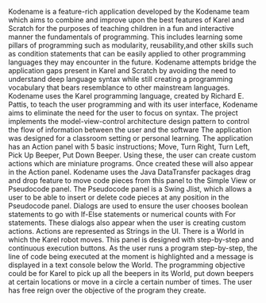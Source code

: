 Kodename is a feature-rich application developed by the Kodename team which aims to combine and improve upon the best features of Karel and Scratch for the purposes of teaching children in a fun and interactive manner the fundamentals of programming. This includes learning some pillars of programming such as modularity, reusability,and other skills such as condition statements that can be easily applied to other programming languages they may encounter in the future. Kodename attempts bridge the application gaps present in Karel and Scratch by avoiding the need to understand deep language syntax while still creating a programming vocabulary that bears resemblance to other mainstream languages. Kodename uses the Karel programming language, created by Richard E. Pattis, to teach the user programming and with its user interface, Kodename aims to eliminate the need for the user to focus on syntax.
The project implements the model-view-control architecture design pattern to control the flow of information between the user and the software The application was designed for a classroom setting or personal learning. The application has an Action panel with 5 basic instructions; Move, Turn Right, Turn Left, Pick Up Beeper, Put Down Beeper. Using these, the user can create custom actions which are miniature programs. Once created these will also appear in the Action panel. Kodename uses the Java DataTransfer packages drag and drop feature to move code pieces from this panel to the Simple View or Pseudocode panel. The Pseudocode panel is a Swing Jlist, which allows a user to be able to insert or delete code pieces at any position in the Pseudocode panel. Dialogs are used to ensure the user chooses boolean statements to go with If-Else statements or numerical counts with For statements. These dialogs also appear when the user is creating custom actions. Actions are represented as Strings in the UI. There is a World in which the Karel robot moves. This panel is designed with step-by-step and continuous execution buttons. As the user runs a program step-by-step, the line of code being executed at the moment is highlighted and a message is displayed in a text console below the World. The programming objective could be for Karel to pick up all the beepers in its World, put down beepers at certain locations or move in a circle a certain number of times. The user has free reign over the objective of the program they create.